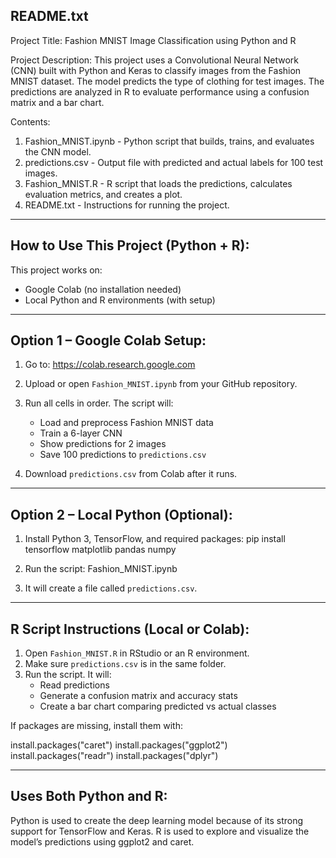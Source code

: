 README.txt
----------

Project Title:
Fashion MNIST Image Classification using Python and R

Project Description:
This project uses a Convolutional Neural Network (CNN) built with Python and Keras to classify images from the Fashion MNIST dataset. The model predicts the type of clothing for test images. The predictions are analyzed in R to evaluate performance using a confusion matrix and a bar chart.

Contents:
1. Fashion_MNIST.ipynb      - Python script that builds, trains, and evaluates the CNN model.
2. predictions.csv          - Output file with predicted and actual labels for 100 test images.
3. Fashion_MNIST.R          - R script that loads the predictions, calculates evaluation metrics, and creates a plot.
4. README.txt               - Instructions for running the project.

----------------------------------------------------
How to Use This Project (Python + R):
----------------------------------------------------

This project works on:
- Google Colab (no installation needed)
- Local Python and R environments (with setup)

------------------------------
Option 1 – Google Colab Setup:
------------------------------

1. Go to: https://colab.research.google.com
2. Upload or open `Fashion_MNIST.ipynb` from your GitHub repository.
3. Run all cells in order. The script will:
   - Load and preprocess Fashion MNIST data
   - Train a 6-layer CNN
   - Show predictions for 2 images
   - Save 100 predictions to `predictions.csv`

4. Download `predictions.csv` from Colab after it runs.

--------------------------------
Option 2 – Local Python (Optional):
--------------------------------

1. Install Python 3, TensorFlow, and required packages:
   pip install tensorflow matplotlib pandas numpy

2. Run the script:
   Fashion_MNIST.ipynb

3. It will create a file called `predictions.csv`.

--------------------------------
R Script Instructions (Local or Colab):
--------------------------------

1. Open `Fashion_MNIST.R` in RStudio or an R environment.
2. Make sure `predictions.csv` is in the same folder.
3. Run the script. It will:
   - Read predictions
   - Generate a confusion matrix and accuracy stats
   - Create a bar chart comparing predicted vs actual classes

If packages are missing, install them with:

install.packages("caret")
install.packages("ggplot2")
install.packages("readr")
install.packages("dplyr")

----------------------------------------------------
Uses Both Python and R:
----------------------------------------------------

Python is used to create the deep learning model because of its strong support for TensorFlow and Keras. R is used to explore and visualize the model’s predictions using ggplot2 and caret.
